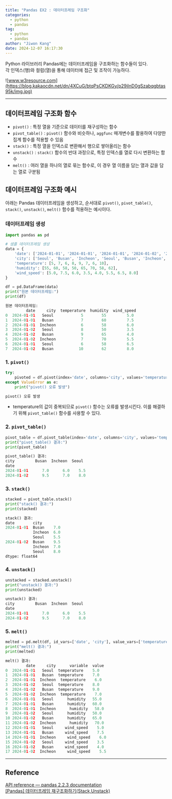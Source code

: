 ```yaml
---
title: "Pandas EX2 : 데이터프레임 구조화"
categories:
  - python
  - pandas
tag:
  - python
  - pandas
author: "Jiwon Kang"
date: 2024-12-07 16:17:30
---
```


Python 라이브러리 Pandas에는 데이터프레임을 구조화하는 함수들이 있다.  
각 인덱스(행)와 컬럼(열)을 통해 데이터에 접근 및 조작이 가능하다.  

![www.w3resource.com](https://blog.kakaocdn.net/dn/4XCuG/btqPsCKDKGy/p29ilnD0gSzabqgbtas95k/img.jpg)

---

## 데이터프레임 구조화 함수

- `pivot()` : 특정 열을 기준으로 데이터를 재구성하는 함수
- `pivot_table()` : `pivot()` 함수와 비슷하나, `aggfunc` 매개변수를 활용하여 다양한 집계 함수를 적용할 수 있음
- `stack()` : 특정 열을 인덱스로 변환해서 행으로 쌓아올리는 함수
- `unstack()` : `stack()` 함수의 반대 과정으로, 특정 인덱스를 열로 다시 변환하는 함수
- `melt()` : 여러 열을 하나의 열로 묶는 함수로, 이 경우 열 이름을 담는 열과 값을 담는 열로 구분됨

## 데이터프레임 구조화 예시

아래는 Pandas 데이터프레임을 생성하고, 순서대로 `pivot()`, `pivot_table()`, `stack()`, `unstack()`, `melt()` 함수를 적용하는 예시이다.

### 데이터프레임 생성

```python
import pandas as pd

# 샘플 데이터프레임 생성
data = {
    'date': ['2024-01-01', '2024-01-01', '2024-01-01', '2024-01-02', '2024-01-02', '2024-01-02', '2024-01-01', '2024-01-02'],
    'city': ['Seoul', 'Busan', 'Incheon', 'Seoul', 'Busan', 'Incheon', 'Seoul', 'Busan'],
    'temperature': [5, 7, 6, 8, 9, 7, 6, 10],
    'humidity': [55, 60, 58, 50, 65, 70, 58, 62],
    'wind_speed': [5.0, 7.5, 6.0, 3.5, 4.0, 5.5, 6.5, 8.0]
}

df = pd.DataFrame(data)
print("원본 데이터프레임:")
print(df)
```

```python
원본 데이터프레임:
         date     city  temperature  humidity  wind_speed
0  2024-01-01   Seoul            5        55         5.0
1  2024-01-01   Busan            7        60         7.5
2  2024-01-01  Incheon           6        58         6.0
3  2024-01-02   Seoul            8        50         3.5
4  2024-01-02   Busan            9        65         4.0
5  2024-01-02  Incheon           7        70         5.5
6  2024-01-01   Seoul            6        58         6.5
7  2024-01-02   Busan           10        62         8.0
```

### 1. `pivot()`

```python
try:
    pivoted = df.pivot(index='date', columns='city', values='temperature')
except ValueError as e:
    print("pivot() 오류 발생")
```

```python
pivot() 오류 발생
```

- temperature의 값이 중복되므로 `pivot()` 함수는 오류를 발생시킨다. 이를 해결하기 위해 `pivot_table()` 함수를 사용할 수 있다.

### 2. `pivot_table()`

```python
pivot_table = df.pivot_table(index='date', columns='city', values='temperature', aggfunc='mean')
print("pivot_table() 결과:")
print(pivot_table)
```

```python
pivot_table() 결과:
city         Busan  Incheon  Seoul
date                                
2024-01-01      7.0      6.0    5.5
2024-01-02      9.5      7.0    8.0
```

### 3. `stack()`

```python
stacked = pivot_table.stack()
print("stack() 결과:")
print(stacked)
```

```python
stack() 결과:
date        city  
2024-01-01  Busan    7.0
            Incheon  6.0
            Seoul    5.5
2024-01-02  Busan    9.5
            Incheon  7.0
            Seoul    8.0
dtype: float64
```

### 4. `unstack()`

```python
unstacked = stacked.unstack()
print("unstack() 결과:")
print(unstacked)
```

```python
unstack() 결과:
city         Busan  Incheon  Seoul
date                                
2024-01-01      7.0      6.0    5.5
2024-01-02      9.5      7.0    8.0
```

### 5. `melt()`

```python
melted = pd.melt(df, id_vars=['date', 'city'], value_vars=['temperature', 'humidity', 'wind_speed'])
print("melt() 결과:")
print(melted)
```

```python
melt() 결과:
         date     city      variable  value
0  2024-01-01   Seoul  temperature    5.0
1  2024-01-01   Busan  temperature    7.0
2  2024-01-01  Incheon  temperature    6.0
3  2024-01-02   Seoul  temperature    8.0
4  2024-01-02   Busan  temperature    9.0
5  2024-01-02  Incheon  temperature    7.0
6  2024-01-01   Seoul      humidity   55.0
7  2024-01-01   Busan      humidity   60.0
8  2024-01-01  Incheon      humidity   58.0
9  2024-01-02   Seoul      humidity   50.0
10 2024-01-02   Busan      humidity   65.0
11 2024-01-02  Incheon      humidity   70.0
12 2024-01-01   Seoul     wind_speed    5.0
13 2024-01-01   Busan     wind_speed    7.5
14 2024-01-01  Incheon     wind_speed    6.0
15 2024-01-02   Seoul     wind_speed    3.5
16 2024-01-02   Busan     wind_speed    4.0
17 2024-01-02  Incheon     wind_speed    5.5
```

---

## Reference

[API reference — pandas 2.2.3 documentation](https://pandas.pydata.org/docs/reference/index.html)  
[[Pandas] 데이터프레임 재구조화하기(Stack,Unstack)](https://seong6496.tistory.com/241)  